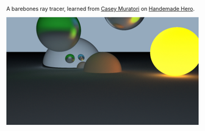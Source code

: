 A barebones ray tracer, learned from [Casey Muratori](https://github.com/cmuratori) on [Handemade Hero](https://handmadehero.org/).  

![example ray trace scene](test.jpg)
